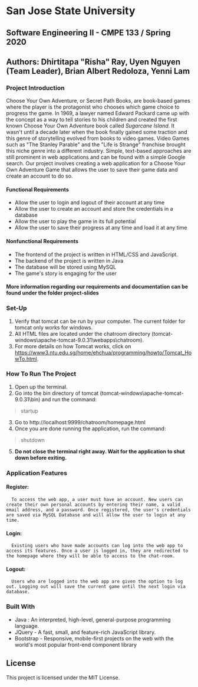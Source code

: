 # San Jose State University
## Software Engineering II - CMPE 133 / Spring 2020
## Authors: Dhirtitapa "Risha" Ray, Uyen Nguyen (Team Leader), Brian Albert Redoloza, Yenni Lam 
### Project Introduction
Choose Your Own Adventure, or Secret Path Books, are book-based games where the player is the protagonist who chooses which game choice to progress the game. In 1969, a lawyer named Edward Packard came up with the concept as a way to tell stories to his children and created the first known Choose Your Own Adventure book called *Sugarcane Island*. It wasn't until a decade later when the book finally gained some traction and this genre of storytelling evolved from books to video games. Video Games such as "The Stanley Parable" and the "Life is Strange" franchise brought this niche genre into a different industry. Simple, text-based approaches are still prominent in web applications and can be found with a simple Google search. Our project involves creating a web application for a Choose Your Own Adventure Game that allows the user to save their game data and create an account to do so. 
#### Functional Requirements
* Allow the user to login and logout of their account at any time
* Allow the user to create an account and store the credentials in a database
* Allow the user to play the game in its full potential
* Allow the user to save their progress at any time and load it at any time
#### Nonfunctional Requirements
* The frontend of the project is written in HTML/CSS and JavaScript. 
* The backend of the project is written in Java
* The database will be stored using MySQL
* The game's story is engaging for the user
#### More information regarding our requirements and documentation can be found under the folder project-slides
### Set-Up
1. Verify that tomcat can be run by your computer. The current folder for tomcat only works for windows. 
2. All HTML files are located under the chatroom directory (tomcat-windows\apache-tomcat-9.0.31\webapps\chatroom). 
3. For more details on how Tomcat works, click on https://www3.ntu.edu.sg/home/ehchua/programming/howto/Tomcat_HowTo.html. 
### How To Run The Project
1. Open up the terminal. 
2. Go into the bin directory of tomcat (tomcat-windows\apache-tomcat-9.0.31\bin) and run the command:
> startup
3. Go to http://localhost:9999/chatroom/homepage.html
4. Once you are done running the application, run the command: 
> shutdown
5. **Do not close the terminal right away. Wait for the application to shut down before exiting.** 
### Application Features
#### Register: 
      To access the web app, a user must have an account. New users can create their own personal accounts by entering their name, a valid email address, and a password. Once registered, the user's credentials are saved via MySQL Database and will allow the user to login at any time.
      
#### Login: 
      Existing users who have made accounts can log into the web app to access its features. Once a user is logged in, they are redirected to the homepage where they will be able to access to the chat-room.
      
#### Logout: 
      Users who are logged into the web app are given the option to log out. Logging out will save the current game until the next login via database. 
  
### Built With
 - Java : An interpreted, high-level, general-purpose programming language.
 - JQuery - A fast, small, and feature-rich JavaScript library.
 - Bootstrap - Responsive, mobile-first projects on the web with the world's most popular front-end component library

## License

This project is licensed under the MIT License.
